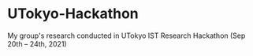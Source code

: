 # UTokyo-Hackathon
My group's research conducted in UTokyo IST Research Hackathon (Sep 20th – 24th, 2021)
